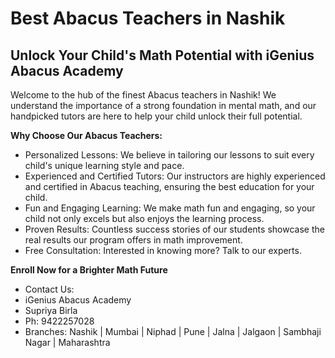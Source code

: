 # Best Abacus Teachers in Nashik
## Unlock Your Child's Math Potential with iGenius Abacus Academy

Welcome to the hub of the finest Abacus teachers in Nashik! We understand the importance of a strong foundation in mental math, and our handpicked tutors are here to help your child unlock their full potential.

**Why Choose Our Abacus Teachers:**

- Personalized Lessons: We believe in tailoring our lessons to suit every child's unique learning style and pace.
- Experienced and Certified Tutors: Our instructors are highly experienced and certified in Abacus teaching, ensuring the best education for your child.
- Fun and Engaging Learning: We make math fun and engaging, so your child not only excels but also enjoys the learning process.
- Proven Results: Countless success stories of our students showcase the real results our program offers in math improvement.
- Free Consultation: Interested in knowing more? Talk to our experts.

**Enroll Now for a Brighter Math Future**
- Contact Us:
- iGenius Abacus Academy
- Supriya Birla
- Ph: 9422257028
- Branches: Nashik | Mumbai | Niphad | Pune | Jalna | Jalgaon | Sambhaji Nagar | Maharashtra 


